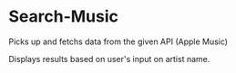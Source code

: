 # Search-Music

Picks up and fetchs data from the given API (Apple Music)

Displays results based on user's input on artist name.
